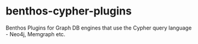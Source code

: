 # benthos-cypher-plugins
Benthos Plugins for Graph DB engines that use the Cypher query language - Neo4j, Memgraph etc.
